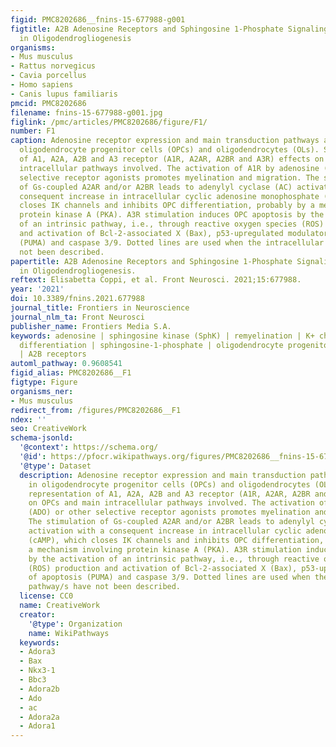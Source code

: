```yaml
---
figid: PMC8202686__fnins-15-677988-g001
figtitle: A2B Adenosine Receptors and Sphingosine 1-Phosphate Signaling Cross-Talk
  in Oligodendrogliogenesis
organisms:
- Mus musculus
- Rattus norvegicus
- Cavia porcellus
- Homo sapiens
- Canis lupus familiaris
pmcid: PMC8202686
filename: fnins-15-677988-g001.jpg
figlink: /pmc/articles/PMC8202686/figure/F1/
number: F1
caption: Adenosine receptor expression and main transduction pathways activated in
  oligodendrocyte progenitor cells (OPCs) and oligodendrocytes (OLs). Schematic representation
  of A1, A2A, A2B and A3 receptor (A1R, A2AR, A2BR and A3R) effects on OPCs and main
  intracellular pathways involved. The activation of A1R by adenosine (ADO) or other
  selective receptor agonists promotes myelination and migration. The stimulation
  of Gs-coupled A2AR and/or A2BR leads to adenylyl cyclase (AC) activation with a
  consequent increase in intracellular cyclic adenosine monophosphate (cAMP), which
  closes IK channels and inhibits OPC differentiation, probably by a mechanism involving
  protein kinase A (PKA). A3R stimulation induces OPC apoptosis by the activation
  of an intrinsic pathway, i.e., through reactive oxygen species (ROS) production
  and activation of Bcl-2-associated X (Bax), p53-upregulated modulator of apoptosis
  (PUMA) and caspase 3/9. Dotted lines are used when the intracellular pathway/s have
  not been described.
papertitle: A2B Adenosine Receptors and Sphingosine 1-Phosphate Signaling Cross-Talk
  in Oligodendrogliogenesis.
reftext: Elisabetta Coppi, et al. Front Neurosci. 2021;15:677988.
year: '2021'
doi: 10.3389/fnins.2021.677988
journal_title: Frontiers in Neuroscience
journal_nlm_ta: Front Neurosci
publisher_name: Frontiers Media S.A.
keywords: adenosine | sphingosine kinase (SphK) | remyelination | K+ channels | oligodendrocyte
  differentiation | sphingosine-1-phosphate | oligodendrocyte progenitor cells (OPCs)
  | A2B receptors
automl_pathway: 0.9608541
figid_alias: PMC8202686__F1
figtype: Figure
organisms_ner:
- Mus musculus
redirect_from: /figures/PMC8202686__F1
ndex: ''
seo: CreativeWork
schema-jsonld:
  '@context': https://schema.org/
  '@id': https://pfocr.wikipathways.org/figures/PMC8202686__fnins-15-677988-g001.html
  '@type': Dataset
  description: Adenosine receptor expression and main transduction pathways activated
    in oligodendrocyte progenitor cells (OPCs) and oligodendrocytes (OLs). Schematic
    representation of A1, A2A, A2B and A3 receptor (A1R, A2AR, A2BR and A3R) effects
    on OPCs and main intracellular pathways involved. The activation of A1R by adenosine
    (ADO) or other selective receptor agonists promotes myelination and migration.
    The stimulation of Gs-coupled A2AR and/or A2BR leads to adenylyl cyclase (AC)
    activation with a consequent increase in intracellular cyclic adenosine monophosphate
    (cAMP), which closes IK channels and inhibits OPC differentiation, probably by
    a mechanism involving protein kinase A (PKA). A3R stimulation induces OPC apoptosis
    by the activation of an intrinsic pathway, i.e., through reactive oxygen species
    (ROS) production and activation of Bcl-2-associated X (Bax), p53-upregulated modulator
    of apoptosis (PUMA) and caspase 3/9. Dotted lines are used when the intracellular
    pathway/s have not been described.
  license: CC0
  name: CreativeWork
  creator:
    '@type': Organization
    name: WikiPathways
  keywords:
  - Adora3
  - Bax
  - Nkx3-1
  - Bbc3
  - Adora2b
  - Ado
  - ac
  - Adora2a
  - Adora1
---
```

